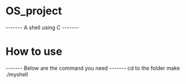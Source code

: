 # OS_project
 ------- A shell using C -------

# How to use
 ------- Below are the command you need -------
 cd to the folder
 make
 ./myshell